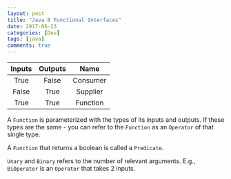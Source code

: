 ```yaml
---
layout: post
title: "Java 8 Functional Interfaces"
date: 2017-06-23
categories: [Dev]
tags: [java]
comments: true
---
```


| Inputs  | Outputs | Name     |
| :-----: | :-----: | :------: |
| True    |  False  | Consumer |
| False   |  True   | Supplier |
| True    |  True   | Function |

A `Function` is parameterized with the types of its inputs and outputs. If these types are the same - you can refer to the `Function` as an `Operator` of that single type.

A `Function` that returns a boolean is called a `Predicate`.

`Unary` and `Binary` refers to the number of relevant arguments. E.g., `BiOperator` is an `Operator` that takes 2 inputs.
